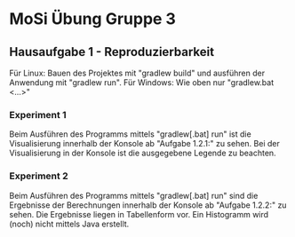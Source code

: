 # MoSi Übung Gruppe 3

## Hausaufgabe 1 - Reproduzierbarkeit

Für Linux: Bauen des Projektes mit "gradlew build" und ausführen der Anwendung mit "gradlew run".
Für Windows: Wie oben nur "gradlew.bat <...>"

### Experiment 1

Beim Ausführen des Programms mittels "gradlew[.bat] run" ist die Visualisierung innerhalb der Konsole ab "Aufgabe 1.2.1:" zu sehen.
Bei der Visualisierung in der Konsole ist die ausgegebene Legende zu beachten.

### Experiment 2

Beim Ausführen des Programms mittels "gradlew[.bat] run" sind die Ergebnisse der Berechnungen innerhalb der Konsole ab "Aufgabe 1.2.2:" zu sehen.
Die Ergebnisse liegen in Tabellenform vor. Ein Histogramm wird (noch) nicht mittels Java erstellt.